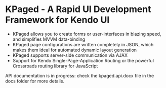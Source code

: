KPaged - A Rapid UI Development Framework for Kendo UI
======================================================

* KPaged allows you to create forms or user-interfaces in blazing speed, and simplifies MVVM data-binding
* KPaged page configurations are written completely in JSON, which makes them ideal for automated dynamic layout generation
* KPaged supports server-side communication via AJAX
* Support for Kendo Single-Page-Application Routing or the powerful Crossroads routing library for JavaScript

API documentation is in progress: check the kpaged.api.docx file in the docs folder for more details.

